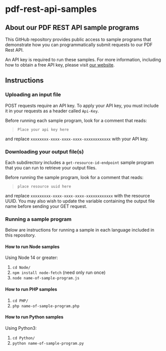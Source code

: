 # pdf-rest-api-samples

## About our PDF REST API sample programs
This GitHub repository provides public access to sample programs that demonstrate how you can programmatically submit requests to our PDF Rest API.

An API key is required to run these samples. For more information, including how to obtain a free API key, please visit [our website](https://www.datalogics.com/products/cloud/pdf-rest-apis/).

## Instructions

### Uploading an input file

POST requests require an API key. To apply your API key, you must include it in your requests as a header called `Api-Key`.

Before running each sample program, look for a comment that reads:
> `Place your api key here`

and replace `xxxxxxxx-xxxx-xxxx-xxxx-xxxxxxxxxxxx` with your API key.

### Downloading your output file(s)

Each subdirectory includes a `get-resource-id-endpoint` sample program that you can run to retrieve your output files.

Before running the sample program, look for a comment that reads:
> `place resource uuid here`

and replace `xxxxxxxxx-xxxx-xxxx-xxxx-xxxxxxxxxxxx` with the resource UUID. You may also wish to update the variable containing the output file name before sending your GET request.

### Running a sample program

Below are instructions for running a sample in each language included in this repository.

#### How to run Node samples
Using Node 14 or greater:
1. `cd Node/`
2. `npm install node-fetch` (need only run once)
3. `node name-of-sample-program.js`

#### How to run PHP samples
1. `cd PHP/`
2. `php name-of-sample-program.php`

#### How to run Python samples
Using Python3:
1. `cd Python/`
2. `python name-of-sample-program.py`
